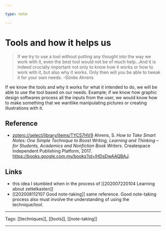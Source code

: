 ```yaml
---

type: note

---
```


# Tools and how it helps us

> If we try to use a tool without putting any thought into the way we work with it, even the best tool would not be of much help...And it is indeed crucially important not only to know how it works or how to work with it, but also why it works. Only then will you be able to tweak it for your own needs. -Sönke Ahrens

If we know the tools and why it works for what it intended to do, we will be able to use the tool based on our needs. Example; if we know how graphic design softwares process all the inputs from the user, we would know how to make something that we wantlike manipulating pictures or creating illustrations with it.

## Reference

- [zotero://select/library/items/TYC57HV9](zotero://select/library/items/TYC57HV9) Ahrens, S. *How to Take Smart Notes: One Simple Technique to Boost Writing, Learning and Thinking – for Students, Academics and Nonfiction Book Writers*. Createspace Independent Publishing Platform, 2017. https://books.google.com.my/books?id=lHDsDwAAQBAJ.

## Links

- this idea I stumbled when in the process of [[202007220104 Learning about zettelkasten]]
- [[202008112107 Good note-taking]] same reference. Good note-taking process also must involve the understanding of using the technique/tool.

---

Tags: [[techniques]], [[tools]], [[note-taking]]

---